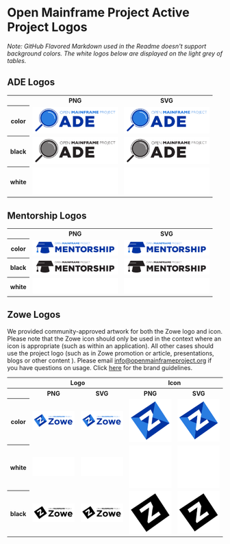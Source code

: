 # Open Mainframe Project Active Project Logos

*Note: GitHub Flavored Markdown used in the Readme doesn't support background colors. The white logos below are displayed on the light grey of tables.*

## ADE Logos

<table>
    <tr>
        <th></th>
        <th>PNG</th>
        <th>SVG</th>
    </tr>
    <tr>
        <th>color</th>
        <td><img src="/projects/ade/ade-color.png" width="200"></td>
        <td><img src="/projects/ade/ade-color.svg" width="200"></td>
    </tr>
    <tr>
        <th>black</th>
        <td><img src="/projects/ade/ade-black.png" width="200"></td>
        <td><img src="/projects/ade/ade-black.svg" width="200"></td>
    </tr>
    <tr>
        <th>white</th>
        <td><img src="/projects/ade/ade-white.png" width="200"></td>
        <td><img src="/projects/ade/ade-white.svg" width="200"></td>
    </tr>
</table>

## Mentorship Logos

<table>
    <tr>
        <th></th>
        <th>PNG</th>
        <th>SVG</th>
    </tr>
    <tr>
        <th>color</th>
        <td><img src="/projects/mentorship/mentorship-color.png" width="200"></td>
        <td><img src="/projects/mentorship/mentorship-color.svg" width="200"></td>
    </tr>
    <tr>
        <th>black</th>
        <td><img src="/projects/mentorship/mentorship-black.png" width="200"></td>
        <td><img src="/projects/mentorship/mentorship-black.svg" width="200"></td>
    </tr>
    <tr>
        <th>white</th>
        <td><img src="/projects/mentorship/mentorship-white.png" width="200"></td>
        <td><img src="/projects/mentorship/mentorship-white.svg" width="200"></td>
    </tr>
</table>

## Zowe Logos

We provided community-approved artwork for both the Zowe logo and icon. Please note that the Zowe icon should only be used in the context where an icon is appropriate (such as within an application). All other cases should use the project logo (such as in Zowe promotion or article, presentations, blogs or other content ). Please email [info@openmainframeproject.org](mailto:info@openmainframeproject.org) if you have questions on usage. Click [here](https://www.openmainframeproject.org/communication-guidelines) for the brand guidelines.

<table>
    <tr>
        <th></th>
        <th colspan="2">Logo</th>
        <th colspan="2">Icon</th>
    </tr>
    <tr>
        <th></th>
        <th>PNG</th>
        <th>SVG</th>
        <th>PNG</th>
        <th>SVG</th>
    </tr>
    <tr>
        <th>color</th>
        <td><img src="/projects/zowe/zowe-color.png" width="200"></td>
        <td><img src="/projects/zowe/zowe-color.svg" width="200"></td>
        <td><img src="/projects/zowe/zowe-icon-color.png" width="200"></td>
        <td><img src="/projects/zowe/zowe-icon-color.svg" width="200"></td>
    </tr>
    <tr>
        <th>white</th>
        <td><img src="/projects/zowe/zowe-white.png" width="200"></td>
        <td><img src="/projects/zowe/zowe-white.svg" width="200"></td>
        <td><img src="/projects/zowe/zowe-icon-white.png" width="200"></td>
        <td><img src="/projects/zowe/zowe-icon-white.svg" width="200"></td>
    </tr>
    <tr>
        <th>black</th>
        <td><img src="/projects/zowe/zowe-black.png" width="200"></td>
        <td><img src="/projects/zowe/zowe-black.svg" width="200"></td>
        <td><img src="/projects/zowe/zowe-icon-black.png" width="200"></td>
        <td><img src="/projects/zowe/zowe-icon-black.svg" width="200"></td>
    </tr>
</table>
